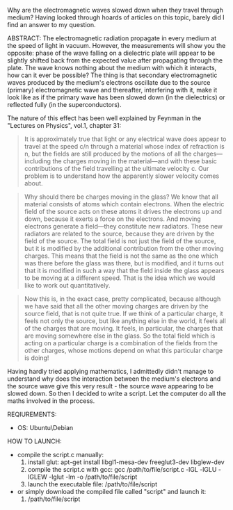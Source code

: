 Why are the electromagnetic waves slowed down when they travel through medium? Having looked through hoards of articles on this topic, barely did I find an answer to my question. 

ABSTRACT:
The electromagnetic radiation propagate in every medium at the speed of light in vacuum. However, the measurements will show you the opposite: phase of the wave falling on a dielectric plate will appear to be slightly shifted back from the expected value after propagating through the plate. The wave knows nothing about the medium with which it interacts, how can it ever be possible? The thing is that secondary electromagnetic waves produced by the medium's electrons oscillate due to the source (primary) electromagnetic wave and thereafter, interfering with it, make it look like as if the primary wave has been slowed down (in the dielectrics) or reflected fully (in the superconductors). 

The nature of this effect has been well explained by Feynman in the "Lectures on Physics", vol.1, chapter 31: 
> It is approximately true that light or any electrical wave does appear to travel at the speed c/n through a material whose index of refraction is n, but the fields are still produced by the motions of all the charges—including the charges moving in the material—and with these basic contributions of the field travelling at the ultimate velocity c. Our problem is to understand how the apparently slower velocity comes about.

> Why should there be charges moving in the glass? We know that all material consists of atoms which contain electrons. When the electric field of the source acts on these atoms it drives the electrons up and down, because it exerts a force on the electrons. And moving electrons generate a field—they constitute new radiators. These new radiators are related to the source, because they are driven by the field of the source. The total field is not just the field of the source, but it is modified by the additional contribution from the other moving charges. This means that the field is not the same as the one which was there before the glass was there, but is modified, and it turns out that it is modified in such a way that the field inside the glass appears to be moving at a different speed. That is the idea which we would like to work out quantitatively.

> Now this is, in the exact case, pretty complicated, because although we have said that all the other moving charges are driven by the source field, that is not quite true. If we think of a particular charge, it feels not only the source, but like anything else in the world, it feels all of the charges that are moving. It feels, in particular, the charges that are moving somewhere else in the glass. So the total field which is acting on a particular charge is a combination of the fields from the other charges, whose motions depend on what this particular charge is doing!

Having hardly tried applying mathematics, I admittedly didn't manage to understand why does the interaction between the medium's electrons and the source wave give this very result - the source wave appearing to be slowed down. So then I decided to write a script. Let the computer do all the maths involved in the process.

REQIUREMENTS:
- OS: Ubuntu\Debian

HOW TO LAUNCH:
- compile the script.c manually:
	1. install glut:
		apt-get install libgl1-mesa-dev freeglut3-dev libglew-dev
	2. compile the script.c with gcc:
		gcc /path/to/file/script.c -lGL -lGLU -lGLEW -lglut -lm -o /path/to/file/script
	3. launch the executable file:
		/path/to/file/script
- or simply download the compiled file called "script" and launch it:
	1. /path/to/file/script

